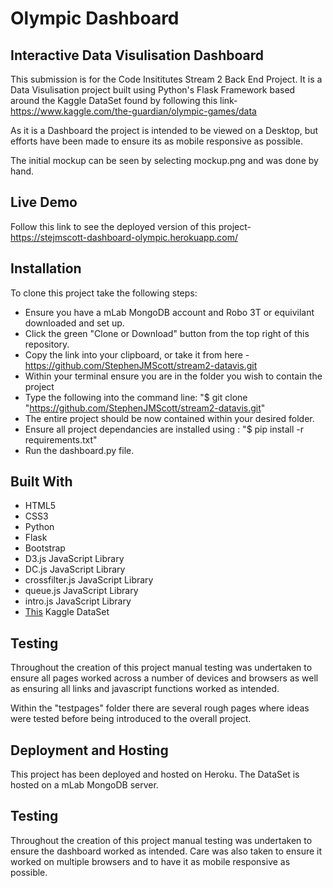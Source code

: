 # Olympic Dashboard

## Interactive Data Visulisation Dashboard

This submission is for the Code Insititutes Stream 2 Back End Project. It is a Data Visulisation project built using Python's Flask Framework based around the Kaggle DataSet found by following this link- https://www.kaggle.com/the-guardian/olympic-games/data


As it is a Dashboard the project is intended to be viewed on a Desktop, but efforts have been made to ensure its as mobile responsive as possible.

The initial mockup can be seen by selecting mockup.png and was done by hand.

## Live Demo

Follow this link to see the deployed version of this project- https://stejmscott-dashboard-olympic.herokuapp.com/

## Installation

To clone this project take the following steps:

* Ensure you have a mLab MongoDB account and Robo 3T or equivilant downloaded and set up.
* Click the green "Clone or Download" button from the top right of this repository.
* Copy the link into your clipboard, or take it from here - https://github.com/StephenJMScott/stream2-datavis.git
* Within your terminal ensure you are in the folder you wish to contain the project
* Type the following into the command line: "$ git clone "https://github.com/StephenJMScott/stream2-datavis.git"
* The entire project should be now contained within your desired folder. 
* Ensure all project dependancies are installed using : "$ pip install -r requirements.txt"
* Run the dashboard.py file.

## Built With
* HTML5
* CSS3
* Python
* Flask
* Bootstrap
* D3.js JavaScript Library
* DC.js JavaScript Library
* crossfilter.js JavaScript Library
* queue.js JavaScript Library
* intro.js JavaScript Library
* [This](https://www.kaggle.com/the-guardian/olympic-games/data) Kaggle DataSet


## Testing
Throughout the creation of this project manual testing was undertaken to ensure all pages worked across a number of devices and browsers as well as ensuring all links and javascript functions worked as intended. 

Within the "testpages" folder there are several rough pages where ideas were tested before being introduced to the overall project.

## Deployment and Hosting

This project has been deployed and hosted on Heroku. 
The DataSet is hosted on a mLab MongoDB server. 


## Testing
Throughout the creation of this project manual testing was undertaken to ensure the dashboard worked as intended. Care was also taken to ensure it worked on multiple browsers and to have it as mobile responsive as possible.